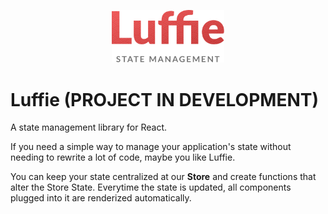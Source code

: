 <p align="center">
  <img width="180" src="assets/luffiejs-logo-b.png">
</p>

# Luffie (PROJECT IN DEVELOPMENT)
A state management library for React.

If you need a simple way to manage your application's state without needing to rewrite a lot of code, maybe you like Luffie.

You can keep your state centralized at our **Store** and create functions that alter the Store State. Everytime the state is updated, all components plugged into it are renderized automatically.

<!-- <p align="center">
  <img src="assets/luffiejs-plug.png">
</p>

<p align="center">
  <img src="assets/luffiejs-store.png">
</p>
 -->

